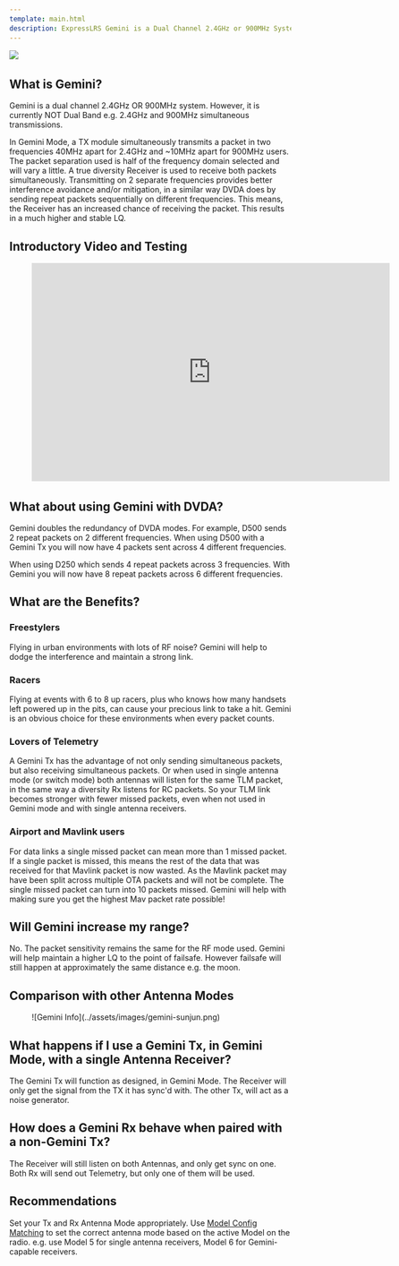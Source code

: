 ```yaml
---
template: main.html
description: ExpressLRS Gemini is a Dual Channel 2.4GHz or 900MHz System. Gemini is not Dual Band.
---
```


<img src="https://raw.githubusercontent.com/ExpressLRS/ExpressLRS-Hardware/master/img/software.png">

## What is Gemini?

Gemini is a dual channel 2.4GHz OR 900MHz system. However, it is currently NOT Dual Band e.g. 2.4GHz and 900MHz simultaneous transmissions.

In Gemini Mode, a TX module simultaneously transmits a packet in two frequencies 40MHz apart for 2.4GHz and ~10MHz apart for 900MHz users.  The packet separation used is half of the frequency domain selected and will vary a little. A true diversity Receiver is used to receive both packets simultaneously. Transmitting on 2 separate frequencies provides better interference avoidance and/or mitigation, in a similar way DVDA does by sending repeat packets sequentially on different frequencies. This means, the Receiver has an increased chance of receiving the packet. This results in a much higher and stable LQ.

## Introductory Video and Testing

<figure markdown>
<iframe width="640" height="390" src="https://www.youtube.com/embed/VcC50cX3a7E?si=qao7AO_M5Ykbn2jI" title="YouTube video player" frameborder="0" allow="accelerometer; autoplay; clipboard-write; encrypted-media; gyroscope; picture-in-picture; web-share" allowfullscreen></iframe>
</figure>

## What about using Gemini with DVDA?

Gemini doubles the redundancy of DVDA modes.  For example, D500 sends 2 repeat packets on 2 different frequencies. When using D500 with a Gemini Tx you will now have 4 packets sent across 4 different frequencies.

When using D250 which sends 4 repeat packets across 3 frequencies.  With Gemini you will now have 8 repeat packets across 6 different frequencies.

## What are the Benefits?

### Freestylers

Flying in urban environments with lots of RF noise? Gemini will help to dodge the interference and maintain a strong link.

### Racers

Flying at events with 6 to 8 up racers, plus who knows how many handsets left powered up in the pits, can cause your precious link to take a hit.  Gemini is an obvious choice for these environments when every packet counts.

### Lovers of Telemetry

A Gemini Tx has the advantage of not only sending simultaneous packets, but also receiving simultaneous packets.  Or when used in single antenna mode (or switch mode) both antennas will listen for the same TLM packet, in the same way a diversity Rx listens for RC packets.  So your TLM link becomes stronger with fewer missed packets, even when not used in Gemini mode and with single antenna receivers.

### Airport and Mavlink users

For data links a single missed packet can mean more than 1 missed packet. If a single packet is missed, this means the rest of the data that was received for that Mavlink packet is now wasted. As the Mavlink packet may have been split across multiple OTA packets and will not be complete. The single missed packet can turn into 10 packets missed. Gemini will help with making sure you get the highest Mav packet rate possible!

## Will Gemini increase my range?

No. The packet sensitivity remains the same for the RF mode used.  Gemini will help maintain a higher LQ to the point of failsafe.  However failsafe will still happen at approximately the same distance e.g. the moon.

## Comparison with other Antenna Modes

<figure markdown>
![Gemini Info](../assets/images/gemini-sunjun.png)
</figure>

## What happens if I use a Gemini Tx, in Gemini Mode, with a single Antenna Receiver?

The Gemini Tx will function as designed, in Gemini Mode. The Receiver will only get the signal from the TX it has sync'd with. The other Tx, will act as a noise generator.

## How does a Gemini Rx behave when paired with a non-Gemini Tx?

The Receiver will still listen on both Antennas, and only get sync on one. Both Rx will send out Telemetry, but only one of them will be used.

## Recommendations

Set your Tx and Rx Antenna Mode appropriately. Use [Model Config Matching](model-config-match.md) to set the correct antenna mode based on the active Model on the radio.
e.g. use Model 5 for single antenna receivers, Model 6 for Gemini-capable receivers.